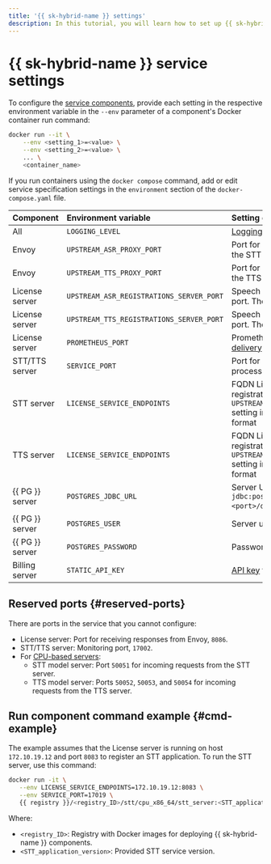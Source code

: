 ```yaml
---
title: '{{ sk-hybrid-name }} settings'
description: In this tutorial, you will learn how to set up {{ sk-hybrid-name }} components.
---
```


# {{ sk-hybrid-name }} service settings

To configure the [service components](architecture.md), provide each setting in the respective environment variable in the `--env` parameter of a component's Docker container run command:

```bash
docker run --it \
    --env <setting_1>=<value> \
    --env <setting_2>=<value> \
    ... \
    <container_name>
```

If you run containers using the `docker compose` command, add or edit service specification settings in the `environment` section of the `docker-compose.yaml` file.

| **Component** | **Environment variable** | **Setting description** |
|:---------------|:-----------------------------------------|:---------------------------------------------------------------------------------------------------------------------------------------------------------|
| All | `LOGGING_LEVEL` | [Logging level](operations/logging.md). The default value is `INFO`. |
| Envoy | `UPSTREAM_ASR_PROXY_PORT` | Port for handling incoming requests for the STT server. The default value is `8080`. |
| Envoy | `UPSTREAM_TTS_PROXY_PORT` | Port for handling incoming requests for the TTS server. The default value is `9080`. |
| License server | `UPSTREAM_ASR_REGISTRATIONS_SERVER_PORT` | Speech recognition service registration port. The default value is `8087`. |
| License server | `UPSTREAM_TTS_REGISTRATIONS_SERVER_PORT` | Speech synthesis service registration port. The default value is `9087`. |
| License server | `PROMETHEUS_PORT` | Prometheus port for [service metric delivery](monitoring.md). The default value is `8003`. |
| STT/TTS server | `SERVICE_PORT` | Port for making requests to speech/text processing services |
| STT server | `LICENSE_SERVICE_ENDPOINTS` | FQDN License server and the service registration server specified in the `UPSTREAM_ASR_REGISTRATIONS_SERVER_PORT` setting in `<FQDN_License_server>:<port>` format |
| TTS server | `LICENSE_SERVICE_ENDPOINTS` | FQDN License server and the service registration server specified in the `UPSTREAM_TTS_REGISTRATIONS_SERVER_PORT` setting in `<FQDN_License_server>:<port>` format |
| {{ PG }} server | `POSTGRES_JDBC_URL` | Server URL in the `jdbc:postgresql://host:<port>/database?properties` format |
| {{ PG }} server | `POSTGRES_USER` | Server user name |
| {{ PG }} server | `POSTGRES_PASSWORD` | Password to access the server |
| Billing server | `STATIC_API_KEY` | [API key](../iam/concepts/authorization/api-key.md) for authentication on the server |

## Reserved ports {#reserved-ports}

There are ports in the service that you cannot configure:

* License server: Port for receiving responses from Envoy, `8086`.
* STT/TTS server: Monitoring port, `17002`.
* For [CPU-based servers](system-requirements-cpu.md):
   * STT model server: Port `50051` for incoming requests from the STT server.
   * TTS model server: Ports `50052`, `50053`, and `50054` for incoming requests from the TTS server.

## Run component command example {#cmd-example}

The example assumes that the License server is running on host `172.10.19.12` and port `8083` to register an STT application. To run the STT server, use this command:

```bash
docker run -it \
   --env LICENSE_SERVICE_ENDPOINTS=172.10.19.12:8083 \
   --env SERVICE_PORT=17019 \
   {{ registry }}/<registry_ID>/stt/cpu_x86_64/stt_server:<STT_application_version>
```

Where:

* `<registry_ID>`: Registry with Docker images for deploying {{ sk-hybrid-name }} components.
* `<STT_application_version>`: Provided STT service version.
